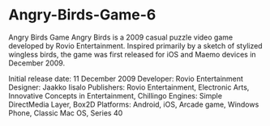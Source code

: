 # Angry-Birds-Game-6

Angry Birds Game
Angry Birds is a 2009 casual puzzle video game developed by Rovio Entertainment.
Inspired primarily by a sketch of stylized wingless birds, the game was first released for iOS and Maemo devices in December 2009.

Initial release date: 11 December 2009 
Developer: Rovio Entertainment 
Designer: Jaakko Iisalo
Publishers: Rovio Entertainment, Electronic Arts, Innovative Concepts in Entertainment, Chillingo 
Engines: Simple DirectMedia Layer, Box2D Platforms: Android, iOS, Arcade game, Windows Phone, Classic Mac OS, Series 40
